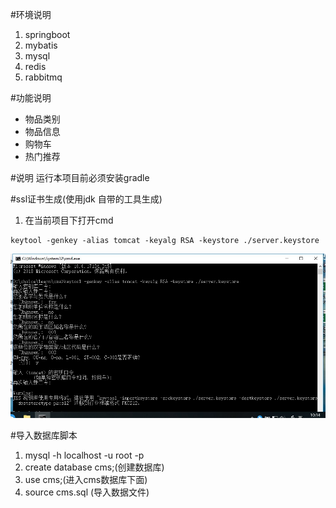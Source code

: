 #环境说明
1. springboot
2. mybatis
3. mysql
4. redis
5. rabbitmq

#功能说明
- 物品类别
- 物品信息
- 购物车
- 热门推荐

#说明
运行本项目前必须安装gradle

#ssl证书生成(使用jdk 自带的工具生成)
1. 在当前项目下打开cmd
```
keytool -genkey -alias tomcat -keyalg RSA -keystore ./server.keystore 
``` 
![图片暂时无法显示](https://github.com/17664206081/cms/blob/dev/img-storage/menu.saveimg.savepath20181107101411.jpg)


#导入数据库脚本
1. mysql -h localhost -u root -p
2. create database cms;(创建数据库)
3. use cms;(进入cms数据库下面)
4. source cms.sql (导入数据文件)
